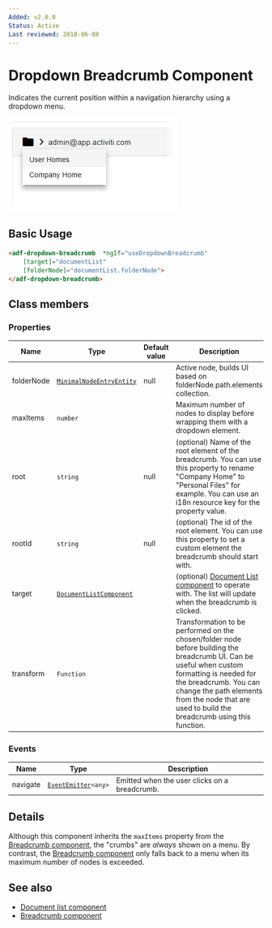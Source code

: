 ```yaml
---
Added: v2.0.0
Status: Active
Last reviewed: 2018-06-08
---
```


# Dropdown Breadcrumb Component

Indicates the current position within a navigation hierarchy using a dropdown menu.

![Dropdown Breadcrumb screenshot](../docassets/images/DropdownBreadcrumb.png)

## Basic Usage

```html
<adf-dropdown-breadcrumb  *ngIf="useDropdownBreadcrumb"
    [target]="documentList"
    [folderNode]="documentList.folderNode">
</adf-dropdown-breadcrumb>
```

## Class members

### Properties

| Name | Type | Default value | Description |
| ---- | ---- | ------------- | ----------- |
| folderNode | [`MinimalNodeEntryEntity`](../content-services/document-library.model.md) | null | Active node, builds UI based on folderNode.path.elements collection. |
| maxItems | `number` |  | Maximum number of nodes to display before wrapping them with a dropdown element. |
| root | `string` | null | (optional) Name of the root element of the breadcrumb. You can use this property to rename "Company Home" to "Personal Files" for example. You can use an i18n resource key for the property value. |
| rootId | `string` | null | (optional) The id of the root element. You can use this property to set a custom element the breadcrumb should start with. |
| target | [`DocumentListComponent`](../content-services/document-list.component.md) |  | (optional) [Document List component](../content-services/document-list.component.md) to operate with. The list will update when the breadcrumb is clicked. |
| transform | `Function` |  | Transformation to be performed on the chosen/folder node before building the breadcrumb UI. Can be useful when custom formatting is needed for the breadcrumb. You can change the path elements from the node that are used to build the breadcrumb using this function. |

### Events

| Name | Type | Description |
| ---- | ---- | ----------- |
| navigate | [`EventEmitter`](https://angular.io/api/core/EventEmitter)`<any>` | Emitted when the user clicks on a breadcrumb. |

## Details

Although this component inherits the `maxItems` property from the [Breadcrumb component,](../content-services/breadcrumb.component.md) the
"crumbs" are _always_ shown on a menu. By contrast, the [Breadcrumb component](../content-services/breadcrumb.component.md) only falls back
to a menu when its maximum number of nodes is exceeded. 

## See also

-   [Document list component](document-list.component.md)
-   [Breadcrumb component](breadcrumb.component.md)
